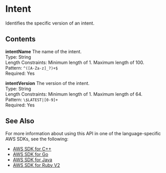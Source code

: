 # Intent<a name="API_Intent"></a>

Identifies the specific version of an intent\.

## Contents<a name="API_Intent_Contents"></a>

 **intentName**   <a name="lex-Type-Intent-intentName"></a>
The name of the intent\.  
Type: String  
Length Constraints: Minimum length of 1\. Maximum length of 100\.  
Pattern: `^([A-Za-z]_?)+$`   
Required: Yes

 **intentVersion**   <a name="lex-Type-Intent-intentVersion"></a>
The version of the intent\.  
Type: String  
Length Constraints: Minimum length of 1\. Maximum length of 64\.  
Pattern: `\$LATEST|[0-9]+`   
Required: Yes

## See Also<a name="API_Intent_SeeAlso"></a>

For more information about using this API in one of the language\-specific AWS SDKs, see the following:
+  [AWS SDK for C\+\+](https://docs.aws.amazon.com/goto/SdkForCpp/lex-models-2017-04-19/Intent) 
+  [AWS SDK for Go](https://docs.aws.amazon.com/goto/SdkForGoV1/lex-models-2017-04-19/Intent) 
+  [AWS SDK for Java](https://docs.aws.amazon.com/goto/SdkForJava/lex-models-2017-04-19/Intent) 
+  [AWS SDK for Ruby V2](https://docs.aws.amazon.com/goto/SdkForRubyV2/lex-models-2017-04-19/Intent) 